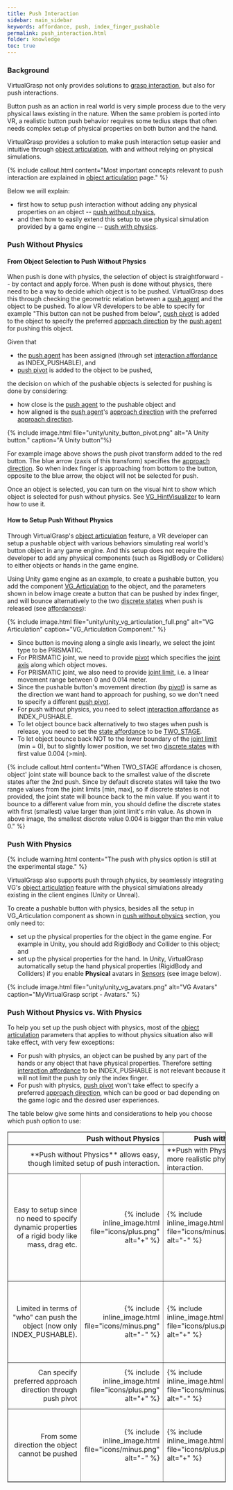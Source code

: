 ```yaml
---
title: Push Interaction
sidebar: main_sidebar
keywords: affordance, push, index_finger_pushable
permalink: push_interaction.html
folder: knowledge
toc: true
---
```


### Background

VirtualGrasp not only provides solutions to [grasp interaction](grasp_interaction.html#grasp-interaction), 
but also for push interactions.

Button push as an action in real world is very simple process due to the very physical laws existing in the nature. 
When the same problem is ported into VR, a realistic button push behavior requires some tedius steps that often needs complex setup of physical properties on 
both button and the hand.

VirtualGrasp provides a solution to make push interaction setup easier and intuitive through [object articulation](object_articulation.html#object-articulation), with and without relying on physical simulations.

{% include callout.html content="Most important concepts relevant to push interaction are explained in [object articulation](object_articulation.html#object-articulation) page." %}

Below we will explain: 
* first how to setup push interaction without adding any physical properties on an object -- [push without physics](#push-without-physics),
* and then how to easily extend this setup to use physical simulation provided by a game engine -- [push with physics](#push-with-physics). 

### Push Without Physics

#### From Object Selection to Push Without Physics

When push is done with physics, the selection of object is straightforward -- by contact and apply force. 
When push is done without physics, there need to be a way to decide which object is to be pushed. 
VirtualGrasp does this through checking the geometric relation between a 
<a href="#" data-toggle="tooltip" data-original-title="{{site.data.glossary.PushAgent}}">push agent</a>
and the object to be pushed. 
To allow VR developers to be able to specify for example "This button can not be pushed from below", 
<a href="#" data-toggle="tooltip" data-original-title="{{site.data.glossary.PushPivot}}">push pivot</a> is added
to the object to specify the preferred <a href="#" data-toggle="tooltip" data-original-title="{{site.data.glossary.ApproachDirection}}">approach direction</a> 
by the <a href="#" data-toggle="tooltip" data-original-title="{{site.data.glossary.PushAgent}}">push agent</a> for pushing this object. 

Given that
* the <a href="#" data-toggle="tooltip" data-original-title="{{site.data.glossary.PushAgent}}">push agent</a> has been assigned 
(through set <a href="#" data-toggle="tooltip" data-original-title="{{site.data.glossary.InteractionAffordance}}">interaction affordance</a> as INDEX_PUSHABLE),
and
* <a href="#" data-toggle="tooltip" data-original-title="{{site.data.glossary.PushPivot}}">push pivot</a> is added to the object to be pushed,

the decision on which of the pushable objects is selected for pushing is done by considering:
* how close is the <a href="#" data-toggle="tooltip" data-original-title="{{site.data.glossary.PushAgent}}">push agent</a> to the pushable object
and
* how aligned is the <a href="#" data-toggle="tooltip" data-original-title="{{site.data.glossary.PushAgent}}">push agent</a>'s <a href="#" data-toggle="tooltip" data-original-title="{{site.data.glossary.ApproachDirection}}">approach direction</a> with the preferred <a href="#" data-toggle="tooltip" data-original-title="{{site.data.glossary.ApproachDirection}}">approach direction</a>. 

{% include image.html file="unity/unity_button_pivot.png" alt="A Unity button." caption="A Unity button"%}

For example image above shows the push pivot transform added to the red button. The blue arrow (zaxis of this transform) specifies
the <a href="#" data-toggle="tooltip" data-original-title="{{site.data.glossary.ApproachDirection}}">approach direction</a>. 
So when index finger is approaching from bottom to the button, opposite to the blue arrow, the object will not be selected for push.


Once an object is selected, you can turn on the visual hint to show which object is selected for push without physics. 
See [VG_HintVisualizer](unity_component_vghintvisualizer.html#unity-component-vghintvisualizer) to learn how to use it.

#### How to Setup Push Without Physics

Through VirtualGrasp's [object articulation](object_articulation.html#object-articulation) feature, a VR developer can setup a pushable object with various behaviors simulating real world's button object in any game engine. And this setup does not require the developer to add any physical components (such as RigidBody or Colliders) to either objects or hands in the game engine. 

Using Unity game engine as an example, to create a pushable button, 
you add the component [VG_Articulation](unity_component_vgarticulation.html) to the object, and the parameters shown in below image create a button that can be pushed by index finger, and will bounce alternatively to the two <a href="#" data-toggle="tooltip" data-original-title="{{site.data.glossary.DiscreteStates}}">discrete states</a> when push is released (see [affordances](object_articulation.html#object-affordances)):

{% include image.html file="unity/unity_vg_articulation_full.png" alt="VG Articulation" caption="VG_Articulation Component." %}

* Since button is moving along a single axis linearly, we select the joint type to be PRISMATIC.
* For PRISMATIC joint, we need to provide <a href="#" data-toggle="tooltip" data-original-title="{{site.data.glossary.Pivot}}">pivot</a> which specifies the <a href="#" data-toggle="tooltip" data-original-title="{{site.data.glossary.JointAxis}}">joint axis</a> along which object moves.
* For PRISMATIC joint, we also need to provide <a href="#" data-toggle="tooltip" data-original-title="{{site.data.glossary.JointLimit}}">joint limit</a>, i.e. a linear movement range between 0 and 0.014 meter. 
* Since the pushable button's movement direction (by <a href="#" data-toggle="tooltip" data-original-title="{{site.data.glossary.Pivot}}">pivot</a>) is same as the direction we want hand to approach for pushing, so we don't need to specify 
a different <a href="#" data-toggle="tooltip" data-original-title="{{site.data.glossary.PushPivot}}">push pivot</a>.
* For push without physics, you need to select <a href="#" data-toggle="tooltip" data-original-title="{{site.data.glossary.InteractionAffordance}}">interaction affordance</a> as INDEX_PUSHABLE.
* To let object bounce back alternatively to two stages when push is release, you need to set the <a href="#" data-toggle="tooltip" data-original-title="{{site.data.glossary.StateAffordance}}">state affordance</a>
 to be <a href="#" data-toggle="tooltip" data-original-title="{{site.data.glossary.TwoStage}}">TWO_STAGE</a>. 
* To let object bounce back NOT to the lower boundary of the <a href="#" data-toggle="tooltip" data-original-title="{{site.data.glossary.JointLimit}}">joint limit</a> 
(min = 0), but to slightly lower position, we set two <a href="#" data-toggle="tooltip" data-original-title="{{site.data.glossary.DiscreteStates}}">discrete states</a> with first value 0.004 (>min).

{% include callout.html content="When TWO_STAGE affordance is chosen, object' joint state will bounce back to the smallest value of the discrete states after the 2nd push.
Since by default discrete states will take the two range values from the joint limits [min, max], so if discrete states is not provided, the joint state will bounce back to the min value. 
If you want it to bounce to a different value from min, you should define the discrete states with first (smallest) value larger than joint limit's min value. As shown in above image, the smallest discrete value 0.004 is bigger than the min value 0." %}

### Push With Physics

{% include warning.html content="The push with physics option is still at the experimental stage." %}

VirtualGrasp also supports push through physics, by seamlessly integrating VG's [object articulation](object_articulation.html#object-articulation) feature with the physical simulations already existing 
in the client engines (Unity or Unreal). 

To create a pushable button with physics, besides all the setup in VG_Articulation component as shown in [push without physics](#push-without-physics) section, you only need to:
* set up the physical properties for the object in the game engine. For example in Unity, you should add RigidBody and Collider to this object; and
* set up the physical properties for the hand. In Unity, VirtualGrasp automatically setup the hand physical properties (RigidBody and Colliders) if you enable **Physical** avatars in [Sensors](unity_component_myvirtualgrasp.html#sensors) (see image below).

{% include image.html file="unity/unity_vg_avatars.png" alt="VG Avatars" caption="MyVirtualGrasp script - Avatars." %}

### Push Without Physics vs. With Physics

To help you set up the push object with physics, most of the [object articulation](object_articulation.html#object-articulation) parameters that applies to without physics situation also will take effect, with very few exceptions:
 
<!--| Object Articulation Param | Push without Physics | Push with Physics |
|-------|--------|---------|
| <a href="#" data-toggle="tooltip" data-original-title="{{site.data.glossary.Joint}}">Joint</a> | Relevant | Relevant | 
| <a href="#" data-toggle="tooltip" data-original-title="{{site.data.glossary.StateAffordance}}">State Affordance</a>| Relevant | Relevant | 
| <a href="#" data-toggle="tooltip" data-original-title="{{site.data.glossary.InteractionAffordance}}">Interaction Affordance</a> | Relevant | INDEX_PUSHABLE is not needed | 
| <a href="#" data-toggle="tooltip" data-original-title="{{site.data.glossary.PushPivot}}">Push Pivot</a> | Relevant | Not relevant  | 
-->

* For push with physics, an object can be pushed by any part of the hands or any object that have physical properties. Therefore setting <a href="#" data-toggle="tooltip" data-original-title="{{site.data.glossary.InteractionAffordance}}">interaction affordance</a> to be INDEX_PUSHABLE is not relevant because it will not limit the push by only the index finger.
* For push with physics, <a href="#" data-toggle="tooltip" data-original-title="{{site.data.glossary.PushPivot}}">push pivot</a> won't take effect to specify a preferred <a href="#" data-toggle="tooltip" data-original-title="{{site.data.glossary.ApproachDirection}}">approach direction</a>, which can be good or bad depending on the game logic and the desired user experiences.


The table below give some hints and considerations to help you choose which push option to use:

<table border="1">
<colgroup>
<col width="40%" />
<col width="10%" />
<col width="10%" />
<col width="40%" />
</colgroup>
<thead>
<tr class="header">
<th colspan="2" style="text-align: right">Push without Physics</th>
<th colspan="2">Push with Physics</th>
</tr>
</thead>
<tbody>
<tr>
<td markdown="span" colspan="2" style="text-align: right">
**Push without Physics** allows easy, though limited setup of push interaction.<!-- While full baking is needed, it only uses grasp baking results during runtime.are created by a limited set of grasps around an object depending on a pre-baked grasp database.--></td>
<td markdown="span" colspan="2">**Push with Physics** allows more realistic physics-based push interaction.<!--While full baking is currently enabled (so one can switch between static and dynamic grasping per object), it only uses shape baking results. --><!--are unlimited grasps that are generated during runtime.--></td>
</tr>
<tr>
<td markdown="span" style="text-align: right">Easy to setup since no need to specify dynamic properties of a rigid body like mass, drag etc.</td>
<td markdown="span" style="text-align: right">{% include inline_image.html file="icons/plus.png" alt="+" %}</td>
<td markdown="span">{% include inline_image.html file="icons/minus.png" alt="-" %}</td>
<td markdown="span">Need careful selection of dynamic properties since they influence how object react to push</td>
</tr>
<tr>
<td markdown="span" style="text-align: right">Limited in terms of "who" can push the object (now only INDEX_PUSHABLE).</td>
<td markdown="span" style="text-align: right">{% include inline_image.html file="icons/minus.png" alt="-" %}</td>
<td markdown="span">{% include inline_image.html file="icons/plus.png" alt="+" %}</td>
<td markdown="span">Anything with RigidBody and Collider can push since it is physics-based.</td>
</tr>
<tr>
<td markdown="span" style="text-align: right">Can specify preferred approach direction through push pivot  </td>
<td markdown="span" style="text-align: right">{% include inline_image.html file="icons/plus.png" alt="+" %}</td>
<td markdown="span">{% include inline_image.html file="icons/minus.png" alt="-" %}</td>
<td markdown="span">Can not specify preferred approach direction. </td>
</tr>
<tr>
<td markdown="span" style="text-align: right">From some direction the object cannot be pushed </td>
<td markdown="span" style="text-align: right">{% include inline_image.html file="icons/minus.png" alt="-" %}</td>
<td markdown="span">{% include inline_image.html file="icons/plus.png" alt="+" %}</td>
<td markdown="span">Object can be pushed from any direction since it is physics-based.</td>
</tr>
</tbody>
</table>


